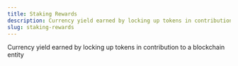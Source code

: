 ```yaml
---
title: Staking Rewards
description: Currency yield earned by locking up tokens in contribution to a blockchain entity
slug: staking-rewards
---
```


Currency yield earned by locking up tokens in contribution to a blockchain entity
